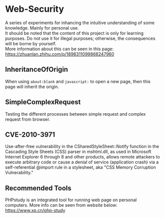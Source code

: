 # Web-Security
A series of experiments for inhancing the intuitive understanding of some knowledge. Mainly for personal use.  
It should be noted that the content of this project is only for learning purposes. Do not use it for illegal purposes; otherwise, the consequences will be borne by yourself.  
More information about this can be seen in this page: https://zhuanlan.zhihu.com/p/1898311099868247960

## InheritanceOfOrigin 
When using `about:blank` and `javascript:` to open a new page, then this page will inherit the origin.

## SimpleComplexRequest 
Testing the different processes between simple request and complex request from browser.

## CVE-2010-3971
Use-after-free vulnerability in the CSharedStyleSheet::Notify function in the Cascading Style Sheets (CSS) parser in mshtml.dll, as used in Microsoft Internet Explorer 6 through 8 and other products, allows remote attackers to execute arbitrary code or cause a denial of service (application crash) via a self-referential @import rule in a stylesheet, aka "CSS Memory Corruption Vulnerability."

## Recommended Tools 
PHPstudy is an integrated tool for running web page on personal computers. More info can be seen from website below:
https://www.xp.cn/php-study
